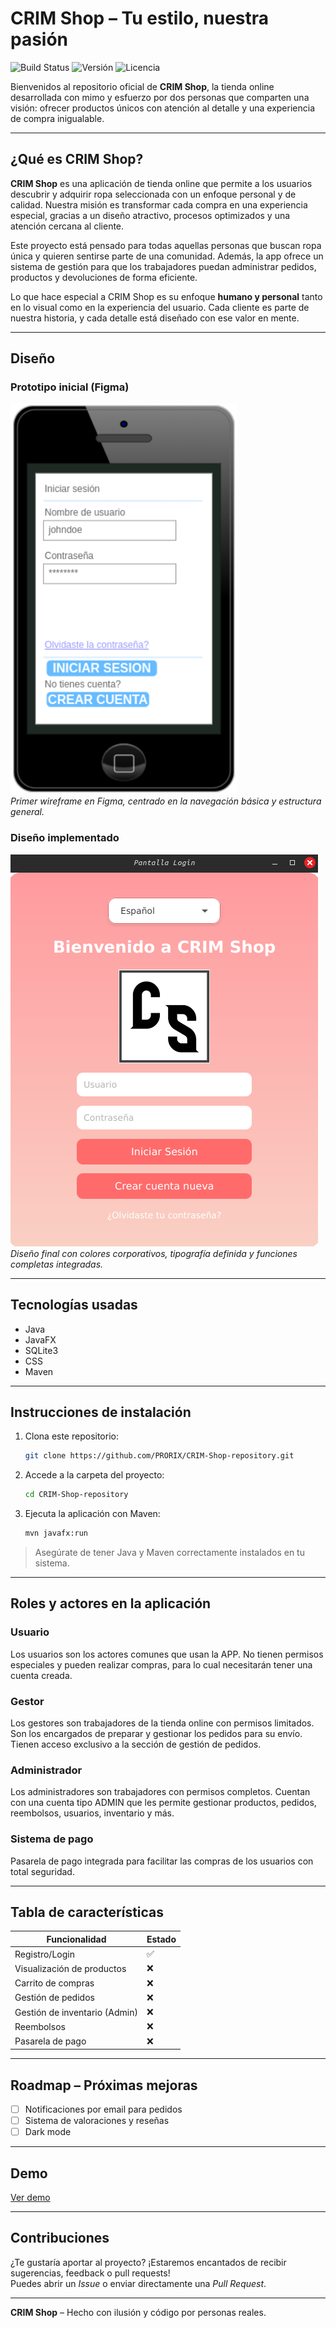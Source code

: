 # CRIM Shop – Tu estilo, nuestra pasión

![Build Status](https://img.shields.io/badge/build-passing-brightgreen)
![Versión](https://img.shields.io/badge/version-1.0-blue)
![Licencia](https://img.shields.io/badge/license-MIT-lightgrey)

Bienvenidos al repositorio oficial de **CRIM Shop**, la tienda online desarrollada con mimo y esfuerzo por dos personas que comparten una visión: ofrecer productos únicos con atención al detalle y una experiencia de compra inigualable.

---

## ¿Qué es CRIM Shop?

**CRIM Shop** es una aplicación de tienda online que permite a los usuarios descubrir y adquirir ropa seleccionada con un enfoque personal y de calidad. Nuestra misión es transformar cada compra en una experiencia especial, gracias a un diseño atractivo, procesos optimizados y una atención cercana al cliente.

Este proyecto está pensado para todas aquellas personas que buscan ropa única y quieren sentirse parte de una comunidad. Además, la app ofrece un sistema de gestión para que los trabajadores puedan administrar pedidos, productos y devoluciones de forma eficiente.

Lo que hace especial a CRIM Shop es su enfoque **humano y personal** tanto en lo visual como en la experiencia del usuario. Cada cliente es parte de nuestra historia, y cada detalle está diseñado con ese valor en mente.

---

## Diseño

### Prototipo inicial (Figma)

![Prototipo Inicial](docs/images/prototipo-inicial.png)  
*Primer wireframe en Figma, centrado en la navegación básica y estructura general.*

### Diseño implementado

![Diseño Final](docs/images/diseno-final.png)  
*Diseño final con colores corporativos, tipografía definida y funciones completas integradas.*


---

## Tecnologías usadas

- Java
- JavaFX
- SQLite3
- CSS
- Maven

---

## Instrucciones de instalación

1. Clona este repositorio:
   ```bash
   git clone https://github.com/PRORIX/CRIM-Shop-repository.git
   ```

2. Accede a la carpeta del proyecto:
   ```bash
   cd CRIM-Shop-repository
   ```

3. Ejecuta la aplicación con Maven:
   ```bash
   mvn javafx:run
   ```

> Asegúrate de tener Java y Maven correctamente instalados en tu sistema.

---

## Roles y actores en la aplicación

### Usuario

Los usuarios son los actores comunes que usan la APP. No tienen permisos especiales y pueden realizar compras, para lo cual necesitarán tener una cuenta creada.

### Gestor

Los gestores son trabajadores de la tienda online con permisos limitados. Son los encargados de preparar y gestionar los pedidos para su envío. Tienen acceso exclusivo a la sección de gestión de pedidos.

### Administrador

Los administradores son trabajadores con permisos completos. Cuentan con una cuenta tipo ADMIN que les permite gestionar productos, pedidos, reembolsos, usuarios, inventario y más.

### Sistema de pago

Pasarela de pago integrada para facilitar las compras de los usuarios con total seguridad.

---

## Tabla de características

| Funcionalidad                  | Estado |
|-------------------------------|--------|
| Registro/Login                | ✅     |
| Visualización de productos    | ❌     |
| Carrito de compras            | ❌     |
| Gestión de pedidos            | ❌     |
| Gestión de inventario (Admin) | ❌     |
| Reembolsos                    | ❌     |
| Pasarela de pago              | ❌     |

---

## Roadmap – Próximas mejoras

- [ ] Notificaciones por email para pedidos
- [ ] Sistema de valoraciones y reseñas
- [ ] Dark mode

---

## Demo

[Ver demo ]()  

---

## Contribuciones

¿Te gustaría aportar al proyecto? ¡Estaremos encantados de recibir sugerencias, feedback o pull requests!  
Puedes abrir un *Issue* o enviar directamente una *Pull Request*.

---

**CRIM Shop** – Hecho con ilusión y código por personas reales.
